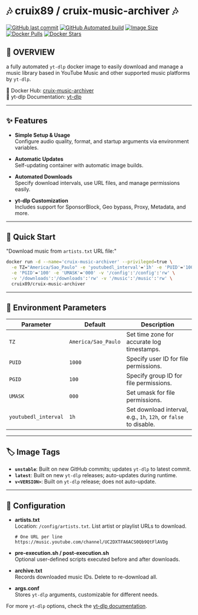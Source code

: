 
# 🎶 cruix89 / cruix-music-archiver 🎶

[![GitHub last commit](https://img.shields.io/github/last-commit/cruix89/cruix-music-archiver?logo=github)](https://github.com/cruix89/cruix-music-archiver/actions/workflows/push-unstable-image.yml/)
[![GitHub Automated build](https://img.shields.io/github/actions/workflow/status/cruix89/cruix-music-archiver/push-release-version-image.yml?logo=github)](https://github.com/cruix89/cruix-music-archiver/actions/workflows/push-release-version-image.yml/)
[![Image Size](https://img.shields.io/docker/image-size/cruix89/cruix-music-archiver/latest?style=flat&logo=docker)](https://hub.docker.com/r/cruix89/cruix-music-archiver/)
[![Docker Pulls](https://img.shields.io/docker/pulls/cruix89/cruix-music-archiver?style=flat&logo=docker)](https://hub.docker.com/r/cruix89/cruix-music-archiver/)
[![Docker Stars](https://img.shields.io/docker/stars/cruix89/cruix-music-archiver?style=flat&logo=docker)](https://hub.docker.com/r/cruix89/cruix-music-archiver/)

## 🎼 OVERVIEW
a fully automated `yt-dlp` docker image to easily download and manage a music library based in YouTube Music and other supported music platforms by `yt-dlp`.

📌 Docker Hub: [cruix-music-archiver](https://hub.docker.com/r/cruix89/cruix-music-archiver)  
📄 yt-dlp Documentation: [yt-dlp](https://github.com/yt-dlp/yt-dlp)

---

## ✨ Features

- **Simple Setup & Usage**  
  Configure audio quality, format, and startup arguments via environment variables.
  
- **Automatic Updates**  
  Self-updating container with automatic image builds.
  
- **Automated Downloads**  
  Specify download intervals, use URL files, and manage permissions easily.

- **yt-dlp Customization**  
  Includes support for SponsorBlock, Geo bypass, Proxy, Metadata, and more.

---

## 🚀 Quick Start

"Download music from `artists.txt` URL file:"

```bash
docker run -d --name='cruix-music-archiver' --privileged=true \
  -e TZ="America/Sao_Paulo" -e 'youtubedl_interval'='1h' -e 'PUID'='1000' \
  -e 'PGID'='100' -e 'UMASK'='000' -v '/config':'/config':'rw' \
  -v '/downloads':'/downloads':'rw' -v '/music':'/music':'rw' \
  cruix89/cruix-music-archiver
```

---

## 🔧 Environment Parameters

| Parameter             | Default           | Description                                                       |
|-----------------------|-------------------|-------------------------------------------------------------------|
| `TZ`                  |`America/Sao_Paulo`| Set time zone for accurate log timestamps.                        |
| `PUID`                | `1000`            | Specify user ID for file permissions.                             |
| `PGID`                | `100`             | Specify group ID for file permissions.                            |
| `UMASK`               | `000`             | Set umask for file permissions.                                   |
| `youtubedl_interval`  | `1h`              | Set download interval, e.g., `1h`, `12h`, or `false` to disable.  |

---

## 🏷️ Image Tags

- **`unstable`**: Built on new GitHub commits; updates `yt-dlp` to latest commit.
- **`latest`**: Built on new `yt-dlp` releases; auto-updates during runtime.
- **`v<VERSION>`**: Built on `yt-dlp` release; does not auto-update.

---

## 📂 Configuration

- **artists.txt**  
  Location: `/config/artists.txt`. List artist or playlist URLs to download.
  
  ```plaintext
  # One URL per line
  https://music.youtube.com/channel/UC2DXTFA6ACS0Qb9QtFlAVDg
  ```

- **pre-execution.sh / post-execution.sh**  
  Optional user-defined scripts executed before and after downloads.

- **archive.txt**  
  Records downloaded music IDs. Delete to re-download all.

- **args.conf**  
  Stores `yt-dlp` arguments, customizable for different needs.

For more `yt-dlp` options, check the [yt-dlp documentation](https://github.com/yt-dlp/yt-dlp#usage-and-options).